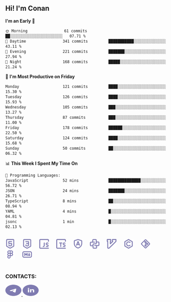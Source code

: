 ## Hi! I'm Conan

<!--START_SECTION:waka-->
**I'm an Early 🐤** 

```text
🌞 Morning                61 commits          ██░░░░░░░░░░░░░░░░░░░░░░░   07.71 % 
🌆 Daytime                341 commits         ███████████░░░░░░░░░░░░░░   43.11 % 
🌃 Evening                221 commits         ███████░░░░░░░░░░░░░░░░░░   27.94 % 
🌙 Night                  168 commits         █████░░░░░░░░░░░░░░░░░░░░   21.24 % 
```
📅 **I'm Most Productive on Friday** 

```text
Monday                   121 commits         ████░░░░░░░░░░░░░░░░░░░░░   15.30 % 
Tuesday                  126 commits         ████░░░░░░░░░░░░░░░░░░░░░   15.93 % 
Wednesday                105 commits         ███░░░░░░░░░░░░░░░░░░░░░░   13.27 % 
Thursday                 87 commits          ███░░░░░░░░░░░░░░░░░░░░░░   11.00 % 
Friday                   178 commits         ██████░░░░░░░░░░░░░░░░░░░   22.50 % 
Saturday                 124 commits         ████░░░░░░░░░░░░░░░░░░░░░   15.68 % 
Sunday                   50 commits          ██░░░░░░░░░░░░░░░░░░░░░░░   06.32 % 
```


📊 **This Week I Spent My Time On** 

```text
💬 Programming Languages: 
JavaScript               52 mins             ██████████████░░░░░░░░░░░   56.72 % 
JSON                     24 mins             ███████░░░░░░░░░░░░░░░░░░   26.71 % 
TypeScript               8 mins              ██░░░░░░░░░░░░░░░░░░░░░░░   08.94 % 
YAML                     4 mins              █░░░░░░░░░░░░░░░░░░░░░░░░   04.81 % 
jsonc                    1 min               █░░░░░░░░░░░░░░░░░░░░░░░░   02.13 % 
```


<!--END_SECTION:waka-->


<br>

<div align="left">
  <img src="icons/skills/html.svg" height="30" alt="html5"/>
  <img width="15"/>
  <img src="icons/skills/css.svg" height="30" alt="css"/>
    <img width="15"/>
  <img src="icons/skills/javascript.svg" height="30" alt="javascript"/>
  <img width="15"/>
  <img src="icons/skills/typescript.svg" height="30" alt="typescript"/>
  <img width="15"/>
  <img src="icons/skills/angular.svg" height="30" alt="angular"/>
  <img width="15"/>
  <img src="icons/skills/python.svg" height="30" alt="python"/>
  <img width="15"/>
  <img src="icons/skills/vim.svg" height="30" alt="vim"  />
  <img width="15"/>
  <img src="icons/skills/c.svg" height="30" alt="c"/>
  <img width="15"/>
  <img src="icons/skills/git.svg" height="30" alt="git"/>
  <img width="15"/>
  <img src="icons/skills/figma.svg" height="30" alt="figma"/>
  <img width="15"/>
  <img src="icons/skills/markdown.svg" height="30" alt="markdown"/>
</div>

<br>


### CONTACTS:

<div align="left">
  <a href="https://t.me/gkkconan">
    <img src="icons/contacts/telegram.svg" width="50" height="35" alt="telegram"/>
  </a>
  <a href="https://www.linkedin.com/in/gkkconan">
    <img src="icons/contacts/linkedin.svg" width="50" height="35" alt="linkedin"/>
  </a>
</div>
